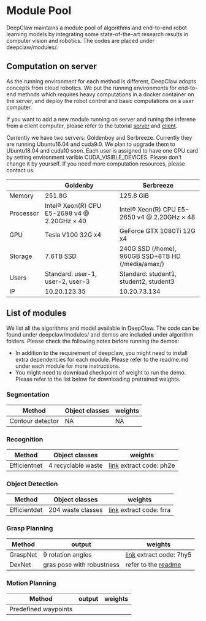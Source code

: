 # Module Pool

DeepClaw maintains a module pool of algorithms and end-to-end robot learning models by integrating some state-of-the-art research results in computer vision and robotics. The codes are placed under deepclaw/modules/.

## Computation on server
As the running environment for each method is different, DeepClaw adopts concepts from cloud robotics. We put the running environments for end-to-end methods which requires heavy computations in a docker container on the server, and deploy the robot control and basic computations on a user computer.

If you want to add a new module running on server and runing the inferene from a client computer, please refer to the tutorial [server](../../deepclaw/utils/Add_New_Module_in_Server.md) and [client](../../deepclaw/utils/Create_A_New_Client_Module.md).

Currently we have two servers: Goldenboy and Serbreeze. Currently they are running Ubuntu16.04 and cuda9.0. We plan to upgrade them to Ubuntu18.04 and cuda10 soon. Each user is assigned to have one GPU card by setting environment varible CUDA_VISIBLE_DEVICES. Please don't change it by yourself. If you need more computation resources, please contact us.
   
|           | Goldenby                                     | Serbreeze                                         |
|-----------|----------------------------------------------|---------------------------------------------------|
| Memory    | 251.8G                                       | 125.8 GiB                                         |
| Processor | Intel® Xeon(R) CPU E5-2698 v4 @ 2.20GHz × 40 | Intel® Xeon(R) CPU E5-2650 v4 @ 2.20GHz × 48      |
| GPU       | Tesla V100 32G x4                            | GeForce GTX 1080Ti 12G x4                         |
| Storage   | 7.6TB SSD                                    | 240G SSD (/home), 960GB SSD+8TB HD (/media/amax/) |
| Users     | Standard: user-1, user-2, user-3             | Standard: student1, student2, student3            |
| IP        | 10.20.123.35                                 | 10.20.73.134                                      |


## List of modules
We list all the algorithms and model available in DeepClaw. The code can be found under deepclaw/modules/ and demos are included under algorithm folders. Please check the following notes before running the demos:
- In addition to the requirement of deepclaw, you might need to install extra dependencies for each module. Please refer to the readme.md under each module for more instructions.
- You might need to download checkpoint of weight to run the demo. Please refer to the list below for downloading pretrained weights.

### Segmentation
| Method          | Object classes    | weights                                                                    |
|-----------------|-------------------|----------------------------------------------------------------------------|
| Contour detector| NA                | NA                                                                         |

### Recognition
| Method          | Object classes    | weights                                                                    |
|-----------------|-------------------|----------------------------------------------------------------------------|
| Efficientnet    | 4 recyclable waste| [link](https://pan.baidu.com/s/1M7VXLzkBrFIbmgz9J8ic7g) extract code: ph2e |

### Object Detection
| Method       | Object classes    | weights                                                                    |
|--------------|-------------------|----------------------------------------------------------------------------|
| Efficientdet | 204 waste classes | [link](https://pan.baidu.com/s/1GiQSp-fWK_711mn13MPXow) extract code: frra |

### Grasp Planning
| Method       | output            | weights                                                                    |
|--------------|-------------------|----------------------------------------------------------------------------|
| GraspNet     | 9 rotation angles | [link](https://pan.baidu.com/s/1SDoOEURdh3VJgk5DLRDyrQ) extract code: 7hy5 |
| DexNet       | gras pose with robustness | refer to the [readme](../../deepclaw/modules/grasp_planning/Dex-Net/ReadMe.md) |

### Motion Planning
| Method       | output            | weights                                                                    |
|--------------|-------------------|----------------------------------------------------------------------------|
| Predefined waypoints     |  |   |
 